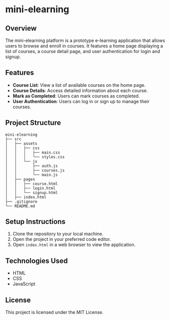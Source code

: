 # mini-elearning

## Overview
The mini-elearning platform is a prototype e-learning application that allows users to browse and enroll in courses. It features a home page displaying a list of courses, a course detail page, and user authentication for login and signup.

## Features
- **Course List**: View a list of available courses on the home page.
- **Course Details**: Access detailed information about each course.
- **Mark as Completed**: Users can mark courses as completed.
- **User Authentication**: Users can log in or sign up to manage their courses.

## Project Structure
```
mini-elearning
├── src
│   ├── assets
│   │   ├── css
│   │   │   ├── main.css
│   │   │   └── styles.css
│   │   └── js
│   │       ├── auth.js
│   │       ├── courses.js
│   │       └── main.js
│   ├── pages
│   │   ├── course.html
│   │   ├── login.html
│   │   └── signup.html
│   ├── index.html
├── .gitignore
└── README.md
```

## Setup Instructions
1. Clone the repository to your local machine.
2. Open the project in your preferred code editor.
3. Open `index.html` in a web browser to view the application.

## Technologies Used
- HTML
- CSS
- JavaScript

## License
This project is licensed under the MIT License.